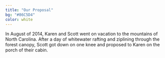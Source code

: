 ```yaml
---
title: "Our Proposal"
bg: "#86C5D4"
color: white
---
```


In August of 2014, Karen and Scott went on vacation to the mountains of North Carolina. After a day of whitewater rafting and ziplining through the forest canopy, Scott got down on one knee and proposed to Karen on the porch of their cabin.
